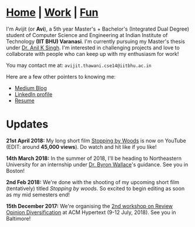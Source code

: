 # **[Home](https://avi-jit.github.io/)** | [Work](https://avi-jit.github.io/work) | [Fun](https://avi-jit.github.io/fun)

I'm Avijit (or **Avi**), a 5th year Master's + Bachelor's (Integrated Dual Degree) student of Computer Science and Engineering at Indian Institute of Technology **(IIT BHU) Varanasi**. I'm currently pursuing my Master's thesis under [Dr. Anil K Singh](http://anilkumarsingh.me/). I'm interested in challenging projects and love to collaborate with people who can keep up with my enthusiasm for work!

You may contact me at:   `avijit.thawani.cse14@iitbhu.ac.in`

Here are a few other pointers to knowing me:
- [Medium Blog](https://medium.com/@avijitthawani)
- [LinkedIn profile](https://www.linkedin.com/in/avijitthawani/)
- [Resume](https://drive.google.com/file/d/1ytdluM3kNLWGLlxSwSfui7qPplLcccob/view?usp=sharing)

# Updates

**21st April 2018:** My long short film [Stopping by Woods](https://www.youtube.com/watch?v=Uy_3XKqsJZk) is now on YouTube (EDIT: around **45,000 views**). Do watch and hit like if you like!

**14th March 2018:** In the summer of 2018, I'll be heading to Northeastern University for an internship under [Dr. Byron Wallace](http://www.byronwallace.com/)'s guidance. See you in Boston!

**2nd Feb 2018:** We're done with the shooting of my upcoming short film (tentatively) titled _Stopping by woods_. So excited to begin editing as soon as my mid semesters end!

**15th December 2017:** We're organising the [2nd workshop on Review Opinion Diversification](https://sites.google.com/view/revopid-2018) at ACM Hypertext (9-12 July, 2018). See you in Baltimore!
